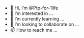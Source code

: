 - 👋 Hi, I’m @Ptp-for-1life
- 👀 I’m interested in ...
- 🌱 I’m currently learning ...
- 💞️ I’m looking to collaborate on ...
- 📫 How to reach me ...

<!---
Ptp-for-1life/Ptp-for-1life is a ✨ special ✨ repository because its `README.md` (this file) appears on your GitHub profile.
You can click the Preview link to take a look at your changes.
--->
